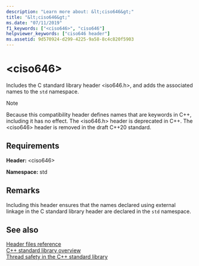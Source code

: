 ```yaml
---
description: "Learn more about: &lt;ciso646&gt;"
title: "&lt;ciso646&gt;"
ms.date: "07/11/2019"
f1_keywords: ["<ciso646>", "ciso646"]
helpviewer_keywords: ["ciso646 header"]
ms.assetid: 9d570924-d299-4225-9a58-8c4c820f5903
---
```

# &lt;ciso646&gt;

Includes the C standard library header \<iso646.h>, and adds the associated names to the `std` namespace.

> [!NOTE]
> Because this compatibility header defines names that are keywords in C++, including it has no effect. The \<iso646.h> header is deprecated in C++. The \<ciso646> header is removed in the draft C++20 standard.

## Requirements

**Header:** \<ciso646>

**Namespace:** std

## Remarks

Including this header ensures that the names declared using external linkage in the C standard library header are declared in the `std` namespace.

## See also

[Header files reference](cpp-standard-library-header-files.md)\
[C++ standard library overview](cpp-standard-library-overview.md)\
[Thread safety in the C++ standard library](thread-safety-in-the-cpp-standard-library.md)

